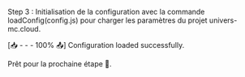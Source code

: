 Step 3 : Initialisation de la configuration avec la commande loadConfig(config.js) pour charger les paramètres du projet univers-mc.cloud.

[📥 - - - 100% 📤] Configuration loaded successfully.

Prêt pour la prochaine étape 🚀.